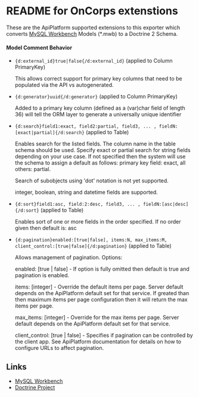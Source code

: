 # README for OnCorps extenstions

These are the ApiPlatform supported extensions to this exporter which converts [MySQL Workbench](http://www.mysql.com/products/workbench/) Models (\*.mwb) to a Doctrine 2 Schema.


#### Model Comment Behavior

  * `{d:external_id}true|false{/d:external_id}` (applied to Column PrimaryKey)

    This allows correct support for primary key columns that need to be populated via the API vs autogenerated.

  * `{d:generator}uuid{/d:generator}` (applied to Column PrimaryKey)

    Added to a primary key column (defined as a (var)char field of length 36) will tell the ORM layer to generate a universally unique identifier 

  * `{d:search}field1:exact, field2:partial, field3, ... , fieldN:[exact|partial]{/d:search}` (applied to Table)

    Enables search for the listed fields. The column name in the table schema should be used. 
    Specify exact or partial search for string fields depending on your use case. 
    If not specified then the system will use the schema to assign a default as follows: primary key field: exact, all others: partial.
    
    Search of subobjects using 'dot' notation is not yet supported.
    
    integer, boolean, string and datetime fields are supported.
    
  * `{d:sort}field1:asc, field:2:desc, field3, ... , fieldN:[asc|desc]{/d:sort}` (applied to Table)

    Enables sort of one or more fields in the order specified. If no order given then default is: asc 

  * `{d:pagination}enabled:[true|false], items:N, max_items:M, client_control:[true|false]{/d:pagination}` (applied to Table)

    Allows management of pagination. Options:
    
    enabled: [true | false] - If option is fully omitted then default is true and pagination is enabled.
    
    items: [integer] - Override the default items per page. Server default depends on the ApiPlatform default set for that service. If greated than then maximum items per page configuration then it will return the max items per page.
    
    max_items: [integer] - Override for the max items per page. Server default depends on the ApiPlatform default set for that service.
    
    client_control: [true | false] - Specifies if pagination can be controlled by the client app. See ApiPlatform documentation for details on how to configure URLs to affect pagination.
    
## Links

  * [MySQL Workbench](http://wb.mysql.com/)
  * [Doctrine Project](http://www.doctrine-project.org/)
